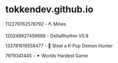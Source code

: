 # tokkendev.github.io

112279762578792 - ⛏️ Mines

120249927456668 - DeltaRhythm V0.9

133781619558477 - 🎤 Steal a K-Pop Demon Hunter

7979341445 - ✦ Worlds Hardest Game

